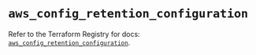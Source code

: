 # `aws_config_retention_configuration`

Refer to the Terraform Registry for docs: [`aws_config_retention_configuration`](https://registry.terraform.io/providers/hashicorp/aws/6.10.0/docs/resources/config_retention_configuration).

